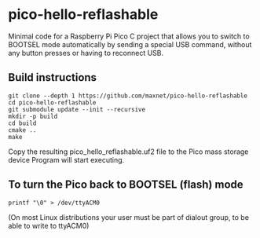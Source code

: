 # pico-hello-reflashable

Minimal code for a Raspberry Pi Pico C project
that allows you to switch to BOOTSEL mode automatically
by sending a special USB command, without any button presses
or having to reconnect USB.


## Build instructions

```
git clone --depth 1 https://github.com/maxnet/pico-hello-reflashable
cd pico-hello-reflashable
git submodule update --init --recursive
mkdir -p build
cd build
cmake ..
make
```

Copy the resulting pico_hello_reflashable.uf2 file to the Pico mass storage device
Program will start executing.

## To turn the Pico back to BOOTSEL (flash) mode

```
printf "\0" > /dev/ttyACM0
```

(On most Linux distributions your user must be part of dialout group, to be able to write to ttyACM0)
